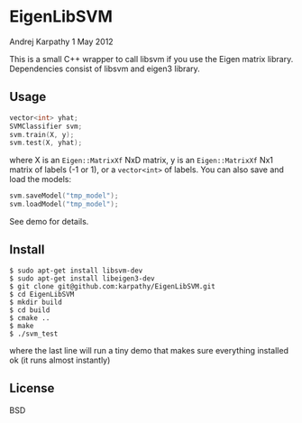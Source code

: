 # EigenLibSVM
Andrej Karpathy
1 May 2012

This is a small C++ wrapper to call libsvm if you use the Eigen matrix library.
Dependencies consist of libsvm and eigen3 library.

## Usage

```c++
vector<int> yhat;
SVMClassifier svm;
svm.train(X, y);
svm.test(X, yhat);
```

where X is an `Eigen::MatrixXf` NxD matrix, y is an `Eigen::MatrixXf` Nx1 matrix of
labels (-1 or 1), or a `vector<int>` of labels. You can also save and load the models:

```c++
svm.saveModel("tmp_model");  
svm.loadModel("tmp_model");  
```

See demo for details.

## Install

```
$ sudo apt-get install libsvm-dev  
$ sudo apt-get install libeigen3-dev  
$ git clone git@github.com:karpathy/EigenLibSVM.git  
$ cd EigenLibSVM  
$ mkdir build  
$ cd build  
$ cmake ..  
$ make  
$ ./svm_test  
```

where the last line will run a tiny demo that makes sure everything installed ok
(it runs almost instantly)

## License
BSD

